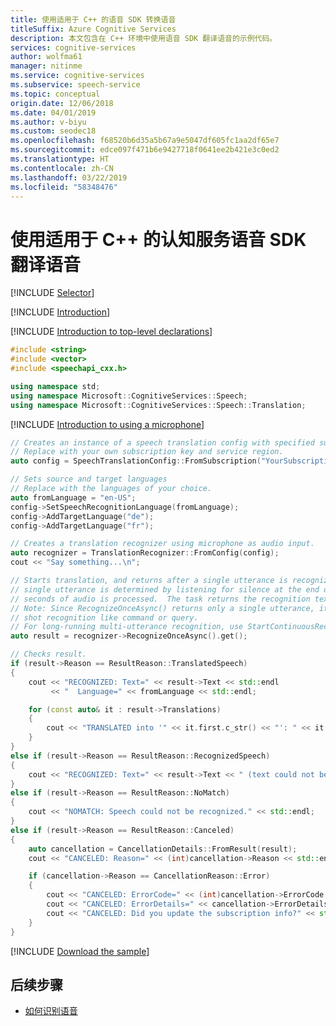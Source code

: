 ```yaml
---
title: 使用适用于 C++ 的语音 SDK 转换语音
titleSuffix: Azure Cognitive Services
description: 本文包含在 C++ 环境中使用语音 SDK 翻译语音的示例代码。
services: cognitive-services
author: wolfma61
manager: nitinme
ms.service: cognitive-services
ms.subservice: speech-service
ms.topic: conceptual
origin.date: 12/06/2018
ms.date: 04/01/2019
ms.author: v-biyu
ms.custom: seodec18
ms.openlocfilehash: f68520b6d35a5b67a9e5047df605fc1aa2df65e7
ms.sourcegitcommit: edce097f471b6e9427718f0641ee2b421e3c0ed2
ms.translationtype: HT
ms.contentlocale: zh-CN
ms.lasthandoff: 03/22/2019
ms.locfileid: "58348476"
---
```

# <a name="translate-speech-with-the-cognitive-services-speech-sdk-for-c"></a>使用适用于 C++ 的认知服务语音 SDK 翻译语音

[!INCLUDE [Selector](../../../includes/cognitive-services-speech-service-how-to-translate-speech-selector.md)]

[!INCLUDE [Introduction](../../../includes/cognitive-services-speech-service-how-to-translate-speech-intro.md)]

[!INCLUDE [Introduction to top-level declarations](../../../includes/cognitive-services-speech-service-how-to-toplevel-declarations.md)]

```C++
#include <string>
#include <vector>
#include <speechapi_cxx.h>

using namespace std;
using namespace Microsoft::CognitiveServices::Speech;
using namespace Microsoft::CognitiveServices::Speech::Translation;
```

[!INCLUDE [Introduction to using a microphone](../../../includes/cognitive-services-speech-service-how-to-translate-speech-microphone.md)]

```C++
// Creates an instance of a speech translation config with specified subscription key and service region.
// Replace with your own subscription key and service region.
auto config = SpeechTranslationConfig::FromSubscription("YourSubscriptionKey", "YourServiceRegion");

// Sets source and target languages
// Replace with the languages of your choice.
auto fromLanguage = "en-US";
config->SetSpeechRecognitionLanguage(fromLanguage);
config->AddTargetLanguage("de");
config->AddTargetLanguage("fr");

// Creates a translation recognizer using microphone as audio input.
auto recognizer = TranslationRecognizer::FromConfig(config);
cout << "Say something...\n";

// Starts translation, and returns after a single utterance is recognized. The end of a
// single utterance is determined by listening for silence at the end or until a maximum of 15
// seconds of audio is processed.  The task returns the recognition text as result. 
// Note: Since RecognizeOnceAsync() returns only a single utterance, it is suitable only for single
// shot recognition like command or query. 
// For long-running multi-utterance recognition, use StartContinuousRecognitionAsync() instead.
auto result = recognizer->RecognizeOnceAsync().get();

// Checks result.
if (result->Reason == ResultReason::TranslatedSpeech)
{
    cout << "RECOGNIZED: Text=" << result->Text << std::endl
         << "  Language=" << fromLanguage << std::endl;

    for (const auto& it : result->Translations)
    {
        cout << "TRANSLATED into '" << it.first.c_str() << "': " << it.second.c_str() << std::endl;
    }
}
else if (result->Reason == ResultReason::RecognizedSpeech)
{
    cout << "RECOGNIZED: Text=" << result->Text << " (text could not be translated)" << std::endl;
}
else if (result->Reason == ResultReason::NoMatch)
{
    cout << "NOMATCH: Speech could not be recognized." << std::endl;
}
else if (result->Reason == ResultReason::Canceled)
{
    auto cancellation = CancellationDetails::FromResult(result);
    cout << "CANCELED: Reason=" << (int)cancellation->Reason << std::endl;

    if (cancellation->Reason == CancellationReason::Error)
    {
        cout << "CANCELED: ErrorCode=" << (int)cancellation->ErrorCode << std::endl;
        cout << "CANCELED: ErrorDetails=" << cancellation->ErrorDetails << std::endl;
        cout << "CANCELED: Did you update the subscription info?" << std::endl;
    }
}
```

[!INCLUDE [Download the sample](../../../includes/cognitive-services-speech-service-speech-sdk-sample-download-h2.md)]

## <a name="next-steps"></a>后续步骤

- [如何识别语音](how-to-recognize-speech-cpp.md)

